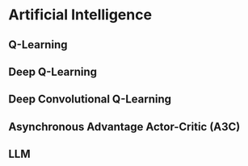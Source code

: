 # Artificial Intelligence

## Q-Learning

## Deep Q-Learning

## Deep Convolutional Q-Learning

## Asynchronous Advantage Actor-Critic (A3C)

## LLM
